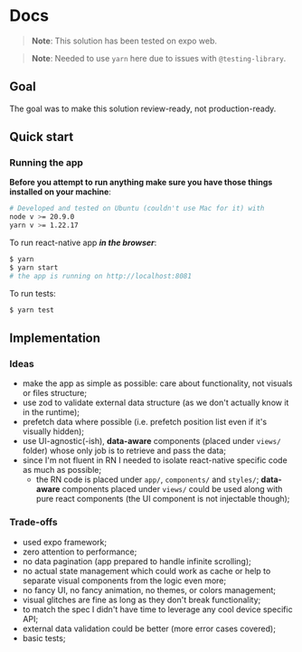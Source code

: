 # Docs

> **Note**: This solution has been tested on expo web.

> **Note**: Needed to use `yarn` here due to issues with `@testing-library`.

## Goal

The goal was to make this solution review-ready, not production-ready.

## Quick start

### Running the app

**Before you attempt to run anything make sure you have those things installed on your machine**:

```sh
# Developed and tested on Ubuntu (couldn't use Mac for it) with
node v >= 20.9.0
yarn v >= 1.22.17
```

To run react-native app **_in the browser_**:

```sh
$ yarn
$ yarn start
# the app is running on http://localhost:8081
```

To run tests:
```sh
$ yarn test
```

## Implementation

### Ideas

- make the app as simple as possible: care about functionality, not visuals or files structure;
- use zod to validate external data structure (as we don't actually know it in the runtime);
- prefetch data where possible (i.e. prefetch position list even if it's visually hidden);
- use UI-agnostic(-ish), **data-aware** components (placed under `views/` folder) whose only job is to retrieve and pass the data;
- since I'm not fluent in RN I needed to isolate react-native specific code as much as possible;
  - the RN code is placed under `app/`, `components/` and `styles/`; **data-aware** components placed under `views/` could be used along with pure react components (the UI component is not injectable though);

### Trade-offs

- used expo framework;
- zero attention to performance;
- no data pagination (app prepared to handle infinite scrolling);
- no actual state management which could work as cache or help to separate visual components from the logic even more;
- no fancy UI, no fancy animation, no themes, or colors management;
- visual glitches are fine as long as they don't break functionality;
- to match the spec I didn't have time to leverage any cool device specific API;
- external data validation could be better (more error cases covered);
- basic tests;

